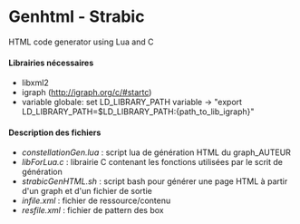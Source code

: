 # Genhtml - Strabic
HTML code generator using Lua and C


#### Librairies nécessaires
- libxml2
- igraph (http://igraph.org/c/#startc)
- variable globale: set LD_LIBRARY_PATH variable -> "export LD_LIBRARY_PATH=$LD_LIBRARY_PATH:{path_to_lib_igraph}"

#### Description des fichiers
* *constellationGen.lua* : script lua de génération HTML du graph_AUTEUR
* *libForLua.c* : librairie C contenant les fonctions utilisées par le scrit de génération
* *strabicGenHTML.sh* : script bash pour générer une page HTML à partir d'un graph et d'un fichier de sortie
* *infile.xml*  : fichier de ressource/contenu
* *resfile.xml* : fichier de pattern des box
